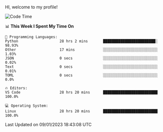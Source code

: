 HI, welcome to my profile!
<!--START_SECTION:waka-->
![Code Time](http://img.shields.io/badge/Code%20Time-322%20hrs%2021%20mins-blue)

📊 **This Week I Spent My Time On** 

```text
💬 Programming Languages: 
Python                   28 hrs 2 mins       ████████████████████████░   98.93% 
Other                    17 mins             ░░░░░░░░░░░░░░░░░░░░░░░░░   1.03% 
JSON                     0 secs              ░░░░░░░░░░░░░░░░░░░░░░░░░   0.02% 
Text                     0 secs              ░░░░░░░░░░░░░░░░░░░░░░░░░   0.01% 
TOML                     0 secs              ░░░░░░░░░░░░░░░░░░░░░░░░░   0.0%

🔥 Editors: 
VS Code                  28 hrs 20 mins      █████████████████████████   100.0%

💻 Operating System: 
Linux                    28 hrs 20 mins      █████████████████████████   100.0%

```


 Last Updated on 09/01/2023 18:43:08 UTC
<!--END_SECTION:waka-->
